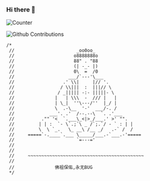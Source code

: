 ### Hi there 👋 

![Counter](https://battery233-visitor-badge.glitch.me/badge?page_id=battery233)

![Github Contributions](https://github-readme-streak-stats.herokuapp.com/?user=battery233&theme=dark)

```text
/*
 //                       _oo0oo_
 //                      o8888888o
 //                      88" . "88
 //                      (| -_- |)
 //                      0\  =  /0
 //                    ___/`---'\___
 //                  .' \\|     |// '.
 //                 / \\|||  :  |||// \
 //                / _||||| -:- |||||- \
 //               |   | \\\  -  /// |   |
 //               | \_|  ''\---/''  |_/ |
 //               \  .-\__  '-'  ___/-. /
 //             ___'. .'  /--.--\  `. .'___
 //          ."" '<  `.___\_<|>_/___.' >' "".
 //         | | :  `- \`.;`\ _ /`;.`/ - ` : | |
 //         \  \ `_.   \_ __\ /__ _/   .-` /  /
 //     =====`-.____`.___ \_____/___.-`___.-'=====
 //                       `=---='
 //
 //
 //     ~~~~~~~~~~~~~~~~~~~~~~~~~~~~~~~~~~~~~~~~~~~
 //
 //               佛祖保佑,永无BUG
 */

```

<!--
![Top langs](https://github-readme-stats.vercel.app/api/top-langs/?username=battery233&hide=jupyter%20notebook&layout=compact&langs_count=10&theme=vision-friendly-dark)

![GitHub stats](https://github-readme-stats.vercel.app/api?username=battery233&count_private=true&show_icons=true&hide=stars&theme=vision-friendly-dark)

**Battery233/battery233** is a ✨ _special_ ✨ repository because its `README.md` (this file) appears on your GitHub profile.

Here are some ideas to get you started:

- 🔭 I’m currently working on ...
- 🌱 I’m currently learning ...
- 👯 I’m looking to collaborate on ...
- 🤔 I’m looking for help with ...
- 💬 Ask me about ...
- 📫 How to reach me: ...
- 😄 Pronouns: ...
- ⚡ Fun fact: ...
-->

